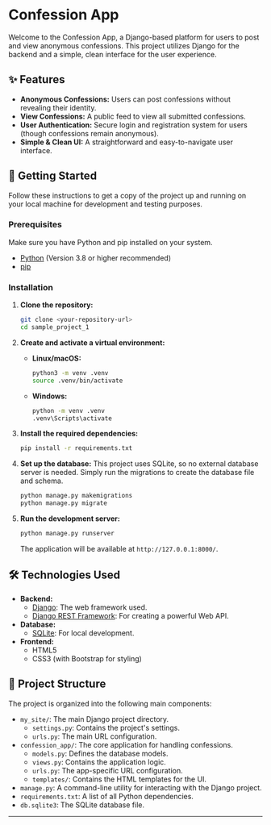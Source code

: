
# Confession App

Welcome to the Confession App, a Django-based platform for users to post and view anonymous confessions. This project utilizes Django for the backend and a simple, clean interface for the user experience.

## ✨ Features

-   **Anonymous Confessions:** Users can post confessions without revealing their identity.
-   **View Confessions:** A public feed to view all submitted confessions.
-   **User Authentication:** Secure login and registration system for users (though confessions remain anonymous).
-   **Simple & Clean UI:** A straightforward and easy-to-navigate user interface.

## 🚀 Getting Started

Follow these instructions to get a copy of the project up and running on your local machine for development and testing purposes.

### Prerequisites

Make sure you have Python and pip installed on your system.

-   [Python](https://www.python.org/downloads/) (Version 3.8 or higher recommended)
-   [pip](https://pip.pypa.io/en/stable/installation/)

### Installation

1.  **Clone the repository:**
    ```sh
    git clone <your-repository-url>
    cd sample_project_1
    ```

2.  **Create and activate a virtual environment:**
    -   **Linux/macOS:**
        ```sh
        python3 -m venv .venv
        source .venv/bin/activate
        ```
    -   **Windows:**
        ```sh
        python -m venv .venv
        .venv\Scripts\activate
        ```

3.  **Install the required dependencies:**
    ```sh
    pip install -r requirements.txt
    ```

4.  **Set up the database:**
    This project uses SQLite, so no external database server is needed. Simply run the migrations to create the database file and schema.
    ```sh
    python manage.py makemigrations
    python manage.py migrate
    ```

5.  **Run the development server:**
    ```sh
    python manage.py runserver
    ```
    The application will be available at `http://127.0.0.1:8000/`.

## 🛠️ Technologies Used

-   **Backend:**
    -   [Django](https://www.djangoproject.com/): The web framework used.
    -   [Django REST Framework](https://www.django-rest-framework.org/): For creating a powerful Web API.
-   **Database:**
    -   [SQLite](https://www.sqlite.org/index.html): For local development.
-   **Frontend:**
    -   HTML5
    -   CSS3 (with Bootstrap for styling)

## 📂 Project Structure

The project is organized into the following main components:

-   `my_site/`: The main Django project directory.
    -   `settings.py`: Contains the project's settings.
    -   `urls.py`: The main URL configuration.
-   `confession_app/`: The core application for handling confessions.
    -   `models.py`: Defines the database models.
    -   `views.py`: Contains the application logic.
    -   `urls.py`: The app-specific URL configuration.
    -   `templates/`: Contains the HTML templates for the UI.
-   `manage.py`: A command-line utility for interacting with the Django project.
-   `requirements.txt`: A list of all Python dependencies.
-   `db.sqlite3`: The SQLite database file.

---
